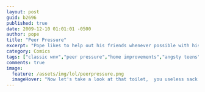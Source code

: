 ```yaml
---
layout: post
guid: b2696
published: true
date: 2009-12-10 01:01:01 -0500
author: pope
title: "Peer Pressure"
excerpt: "Pope likes to help out his friends whenever possible with his extensive knowledge of engineering and general home improvements and fixes. Today we see him in action, solving problems with the dignity and grace everyone expects from him."
category: Comics
tags: ["classic wnv","peer pressure","home improvements","angsty teens","puns","you fucking queer","things that were big in the 60s"]
comments: true 
image:
  feature: /assets/img/lol/peerpressure.png
  imageHover: "Now let's take a look at that toilet,  you useless sack of shit."
---
```


